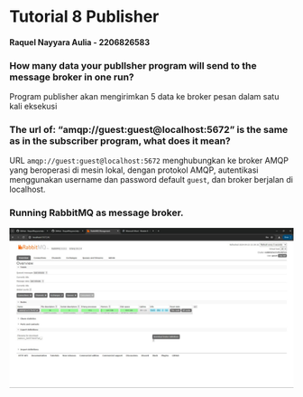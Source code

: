 # Tutorial 8 Publisher

#### Raquel Nayyara Aulia - 2206826583

### How many data your publlsher program will send to the message broker in one run?
Program publisher akan mengirimkan 5 data ke broker pesan dalam satu kali eksekusi

### The url of: “amqp://guest:guest@localhost:5672” is the same as in the subscriber program, what does it mean?
URL `amqp://guest:guest@localhost:5672` menghubungkan ke broker AMQP yang beroperasi di mesin lokal, dengan protokol AMQP, autentikasi menggunakan username dan password default `guest`, dan broker berjalan di localhost.

### Running RabbitMQ as message broker.
![Running RabbitMQ as message broker](assets/image/Running%20RabbitMQ%20as%20message%20broker.jpg)